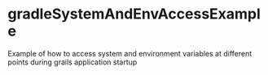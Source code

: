 # gradleSystemAndEnvAccessExample
Example of how to access system and environment variables at different points during grails application startup
